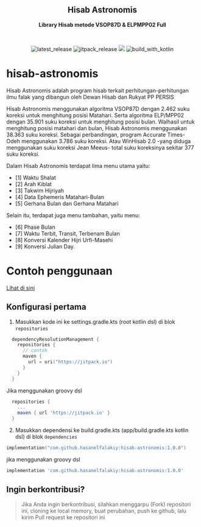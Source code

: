 ﻿<h2 align="center"><b>Hisab Astronomis</b></h2>
<p align="center">
<b>Library Hisab metode VSOP87D & ELPMPP02 Full</b>
<p><br>

<p align="center">
<!-- Latest release -->
<img src="https://img.shields.io/github/v/release/hasanelfalakiy/hisab-astronomis?include_releases&label=latest%20release&style=for-the-badge&color=brightgreen" alt="latest_release"/>
<!-- Jitpack release -->
<img src="https://img.shields.io/jitpack/v/hasanelfalakiy/hisab-astronomis.svg?style=for-the-badge&color=brightgreen" alt="jitpack_release">
<!-- Github Repo size -->
<img src="https://img.shields.io/github/repo-size/hasanelfalakiy/hisab-astronomis?style=for-the-badge">
<!-- Build with Kotlin -->
<img src="https://img.shields.io/badge/Kotlin-C116E3?&style=for-the-badge&logo=kotlin&logoColor=white" alt="build_with_kotlin">
</p>

# hisab-astronomis

Hisab Astronomis adalah program hisab terkait perhitungan-perhitungan ilmu falak yang dibangun oleh Dewan Hisab dan Rukyat PP PERSIS 

Hisab Astronomis menggunakan algoritma VSOP87D dengan 2.462 suku koreksi untuk menghitung posisi Matahari. Serta algoritma ELP/MPP02 dengan 35.901 suku koreksi untuk menghitung posisi bulan. Walhasil untuk menghitung posisi matahari dan bulan, Hisab Astronomis menggunakan 38.363 suku koreksi. Sebagai perbandingan, program Accurate Times-Odeh menggunakan 3.786 suku koreksi. Atau WinHisab 2.0 -yang diduga menggunakan suku koreksi Jean Meeus- total suku koreksinya sekitar 377 suku koreksi.

Dalam Hisab Astronomis terdapat lima menu utama yaitu:

- [1] Waktu Shalat
- [2] Arah Kiblat
- [3] Takwim Hijriyah
- [4] Data Ephemeris Matahari-Bulan
- [5] Gerhana Bulan dan Gerhana Matahari

Selain itu, terdapat juga menu tambahan, yaitu menu:

- [6] Phase Bulan
- [7] Waktu Terbit, Transit, Terbenam Bulan
- [8] Konversi Kalender Hijri Urfi-Masehi
- [9] Konversi Julian Day.

# Contoh penggunaan

[Lihat di sini](.\src\main\kotlin\id\or\persis\dhr\hisabastronomis\app)

## Konfigurasi pertama

1. Masukkan kode ini ke settings.gradle.kts (root kotlin dsl) di blok ```repositories```
```kotlin.kts
  dependencyResolutionManagement {
    repositories {
      // contoh
      maven {
        url = uri("https://jitpack.io")
      }
    }
  }
```
Jika menggunakan groovy dsl
```groovy
  repositories {
    ...
    maven { url 'https://jitpack.io' }
  }
```
2. Masukkan dependensi ke build.gradle.kts (app/build.gradle.kts kotlin dsl)
   di blok ```dependencies```

```kotlin.kts
implementation("com.github.hasanelfalakiy:hisab-astronomis:1.0.0")
```
jika menggunakan groovy dsl
```groovy
implementation 'com.github.hasanelfalakiy:hisab-astronomis:1.0.0'
```
## Ingin berkontribusi?

> Jika Anda ingin berkontribusi, silahkan menggarpu (Fork) repositori ini, cloning ke local memory, buat perubahan, push ke github, lalu kirim Pull request ke repositori ini

